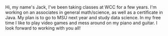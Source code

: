 Hi, my name's Jack, I've been taking classes at WCC for a few years. 
I'm working on an associates in general math/science, as well as a certificate in Java. My plan is to go to MSU next year and study data science.
In my free time I like to play video games and mess around on my piano and guitar.
I look forward to working with you all!
